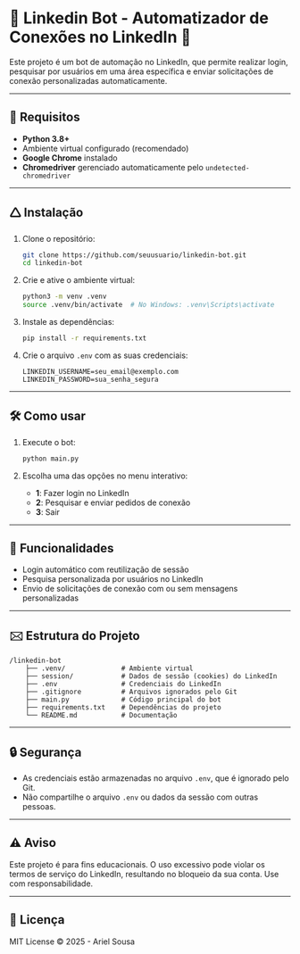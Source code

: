 # 💼 Linkedin Bot - Automatizador de Conexões no LinkedIn 🚀

Este projeto é um bot de automação no LinkedIn, que permite realizar login, pesquisar por usuários em uma área específica e enviar solicitações de conexão personalizadas automaticamente.

---

## 🔧 **Requisitos**
- **Python 3.8+**
- Ambiente virtual configurado (recomendado)
- **Google Chrome** instalado
- **Chromedriver** gerenciado automaticamente pelo `undetected-chromedriver`

---

## 🛆 **Instalação**
1. Clone o repositório:
   ```bash
   git clone https://github.com/seuusuario/linkedin-bot.git
   cd linkedin-bot
   ```

2. Crie e ative o ambiente virtual:
   ```bash
   python3 -m venv .venv
   source .venv/bin/activate  # No Windows: .venv\Scripts\activate
   ```

3. Instale as dependências:
   ```bash
   pip install -r requirements.txt
   ```

4. Crie o arquivo `.env` com as suas credenciais:
   ```plaintext
   LINKEDIN_USERNAME=seu_email@exemplo.com
   LINKEDIN_PASSWORD=sua_senha_segura
   ```

---

## 🛠️ **Como usar**
1. Execute o bot:
   ```bash
   python main.py
   ```

2. Escolha uma das opções no menu interativo:
   - **1**: Fazer login no LinkedIn
   - **2**: Pesquisar e enviar pedidos de conexão
   - **3**: Sair

---

## 🌟 **Funcionalidades**
- Login automático com reutilização de sessão
- Pesquisa personalizada por usuários no LinkedIn
- Envio de solicitações de conexão com ou sem mensagens personalizadas

---

## 🖂 **Estrutura do Projeto**
```
/linkedin-bot
    ├── .venv/              # Ambiente virtual
    ├── session/            # Dados de sessão (cookies) do LinkedIn
    ├── .env                # Credenciais do LinkedIn
    ├── .gitignore          # Arquivos ignorados pelo Git
    ├── main.py             # Código principal do bot
    ├── requirements.txt    # Dependências do projeto
    └── README.md           # Documentação
```

---

## 🔒 **Segurança**
- As credenciais estão armazenadas no arquivo `.env`, que é ignorado pelo Git.
- Não compartilhe o arquivo `.env` ou dados da sessão com outras pessoas.

---

## ⚠️ **Aviso**
Este projeto é para fins educacionais. O uso excessivo pode violar os termos de serviço do LinkedIn, resultando no bloqueio da sua conta. Use com responsabilidade.

---

## 📜 **Licença**
MIT License © 2025 - Ariel Sousa